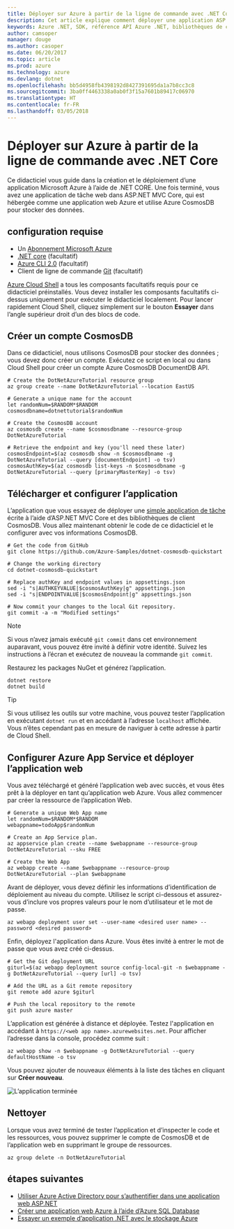 ```yaml
---
title: Déployer sur Azure à partir de la ligne de commande avec .NET Core
description: Cet article explique comment déployer une application ASP.NET Core sur Azure App Service à l’aide d’outils en ligne de commande.
keywords: Azure .NET, SDK, référence API Azure .NET, bibliothèques de classes .NET Azure
author: camsoper
manager: douge
ms.author: casoper
ms.date: 06/20/2017
ms.topic: article
ms.prod: azure
ms.technology: azure
ms.devlang: dotnet
ms.openlocfilehash: bb5d4958fb4398192d8427391695da1a7b8cc3c8
ms.sourcegitcommit: 3ba0ff4463338a0ab0f3f15a7601b89417c06970
ms.translationtype: HT
ms.contentlocale: fr-FR
ms.lasthandoff: 03/05/2018
---
```

# <a name="deploy-to-azure-from-the-command-line-with-net-core"></a>Déployer sur Azure à partir de la ligne de commande avec .NET Core

Ce didacticiel vous guide dans la création et le déploiement d’une application Microsoft Azure à l’aide de .NET CORE.  Une fois terminé, vous avez une application de tâche web dans ASP.NET MVC Core, qui est hébergée comme une application web Azure et utilise Azure CosmosDB pour stocker des données.

## <a name="prerequisites"></a>configuration requise

* Un [Abonnement Microsoft Azure](https://azure.microsoft.com/free/)
* [.NET core](https://www.microsoft.com/net/download/core) (facultatif)
* [Azure CLI 2.0](/cli/azure/install-az-cli2) (facultatif)
* Client de ligne de commande [Git](https://www.git-scm.com/) (facultatif)

[Azure Cloud Shell](/azure/cloud-shell/) a tous les composants facultatifs requis pour ce didacticiel préinstallés.  Vous devez installer les composants facultatifs ci-dessus uniquement pour exécuter le didacticiel localement.  Pour lancer rapidement Cloud Shell, cliquez simplement sur le bouton **Essayer** dans l’angle supérieur droit d’un des blocs de code.

## <a name="create-a-cosmosdb-account"></a>Créer un compte CosmosDB

Dans ce didacticiel, nous utilisons CosmosDB pour stocker des données ; vous devez donc créer un compte.  Exécutez ce script en local ou dans Cloud Shell pour créer un compte Azure CosmosDB DocumentDB API.

```azurecli-interactive
# Create the DotNetAzureTutorial resource group
az group create --name DotNetAzureTutorial --location EastUS

# Generate a unique name for the account
let randomNum=$RANDOM*$RANDOM
cosmosdbname=dotnettutorial$randomNum

# Create the CosmosDB account
az cosmosdb create --name $cosmosdbname --resource-group DotNetAzureTutorial

# Retrieve the endpoint and key (you'll need these later)
cosmosEndpoint=$(az cosmosdb show -n $cosmosdbname -g DotNetAzureTutorial --query [documentEndpoint] -o tsv)
cosmosAuthKey=$(az cosmosdb list-keys -n $cosmosdbname -g DotNetAzureTutorial --query [primaryMasterKey] -o tsv)

```

## <a name="download-and-configure-the-application"></a>Télécharger et configurer l’application

L’application que vous essayez de déployer une [simple application de tâche](https://github.com/Azure-Samples/dotnet-cosmosdb-quickstart/) écrite à l’aide d’ASP.NET MVC Core et des bibliothèques de client CosmosDB.  Vous allez maintenant obtenir le code de ce didacticiel et le configurer avec vos informations CosmosDB.

```azurecli-interactive
# Get the code from GitHub
git clone https://github.com/Azure-Samples/dotnet-cosmosdb-quickstart

# Change the working directory
cd dotnet-cosmosdb-quickstart

# Replace authKey and endpoint values in appsettings.json
sed -i "s|AUTHKEYVALUE|$cosmosAuthKey|g" appsettings.json
sed -i "s|ENDPOINTVALUE|$cosmosEndpoint|g" appsettings.json

# Now commit your changes to the local Git repository.
git commit -a -m "Modified settings"

```

> [!NOTE]
> Si vous n’avez jamais exécuté `git commit` dans cet environnement auparavant, vous pouvez être invité à définir votre identité. Suivez les instructions à l’écran et exécutez de nouveau la commande `git commit`.

Restaurez les packages NuGet et générez l’application.

```azurecli-interactive
dotnet restore
dotnet build
```

> [!TIP]
> Si vous utilisez les outils sur votre machine, vous pouvez tester l’application en exécutant `dotnet run` et en accédant à l’adresse `localhost` affichée.  Vous n’êtes cependant pas en mesure de naviguer à cette adresse à partir de Cloud Shell.  

## <a name="configure-azure-app-service-and-deploy-the-web-app"></a>Configurer Azure App Service et déployer l’application web

Vous avez téléchargé et généré l’application web avec succès, et vous êtes prêt à la déployer en tant qu’application web Azure.  Vous allez commencer par créer la ressource de l’application Web.

```azurecli-interactive
# Generate a unique Web App name
let randomNum=$RANDOM*$RANDOM
webappname=todoApp$randomNum

# Create an App Service plan.
az appservice plan create --name $webappname --resource-group DotNetAzureTutorial --sku FREE

# Create the Web App
az webapp create --name $webappname --resource-group DotNetAzureTutorial --plan $webappname

```

Avant de déployer, vous devez définir les informations d’identification de déploiement au niveau du compte.  Utilisez le script ci-dessous et assurez-vous d’inclure vos propres valeurs pour le nom d’utilisateur et le mot de passe.

```azurecli-interactive
az webapp deployment user set --user-name <desired user name> --password <desired password>
```

Enfin, déployez l'application dans Azure.  Vous êtes invité à entrer le mot de passe que vous avez créé ci-dessus.

```azurecli-interactive
# Get the Git deployment URL
giturl=$(az webapp deployment source config-local-git -n $webappname -g DotNetAzureTutorial --query [url] -o tsv)

# Add the URL as a Git remote repository
git remote add azure $giturl

# Push the local repository to the remote
git push azure master
```

L’application est générée à distance et déployée.  Testez l'application en accédant à `https://<web app name>.azurewebsites.net`.  Pour afficher l’adresse dans la console, procédez comme suit :

```azurecli-interactive
az webapp show -n $webappname -g DotNetAzureTutorial --query defaultHostName -o tsv
```

Vous pouvez ajouter de nouveaux éléments à la liste des tâches en cliquant sur **Créer nouveau**.

![L’application terminée](./media/dotnet-quickstart/todo.png)

## <a name="clean-up"></a>Nettoyer

Lorsque vous avez terminé de tester l’application et d’inspecter le code et les ressources, vous pouvez supprimer le compte de CosmosDB et de l’application web en supprimant le groupe de ressources.

```azurecli-interactive
az group delete -n DotNetAzureTutorial
```

## <a name="next-steps"></a>étapes suivantes

* [Utiliser Azure Active Directory pour s’authentifier dans une application web ASP.NET](/azure/active-directory/develop/active-directory-devquickstarts-webapp-dotnet)
* [Créer une application web Azure à l’aide d’Azure SQL Database](/azure/app-service-web/web-sites-dotnet-get-started)
* [Essayer un exemple d’application .NET avec le stockage Azure](/azure/storage/storage-samples-dotnet)


